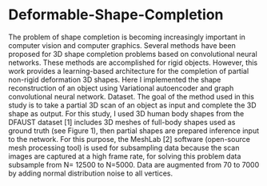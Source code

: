 # Deformable-Shape-Completion
The problem of shape completion is becoming increasingly important in computer vision and computer graphics. Several methods have been proposed for 3D shape completion problems based on convolutional neural networks. These methods are accomplished for rigid objects. However, this work provides a learning-based architecture for the completion of partial non-rigid deformation 3D shapes. Here I implemented the shape reconstruction of an object using Variational autoencoder and graph convolutional neural network. 
Dataset. The goal of the method used in this study is to take a partial 3D scan of an object as input and complete the 3D shape as output. For this study, I used 3D human body shapes from the DFAUST dataset [1] includes 3D meshes of full-body shapes used as ground truth (see Figure 1), then partial shapes are prepared inference input to the network. For this purpose, the MeshLab [2] software (open-source mesh processing tool) is used for subsampling data because the scan images are captured at a high frame rate, for solving this problem data subsample from N= 12500 to N=5000. Data are augmented from 70 to 7000 by adding normal distribution noise to all vertices.

